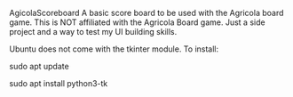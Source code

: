AgicolaScoreboard
A basic score board to be used with the Agricola board game. This is NOT affiliated with the Agricola Board game. Just a side project and a way to test my UI building skills. 

Ubuntu does not come with the tkinter module. To install:

sudo apt update

sudo apt install python3-tk
